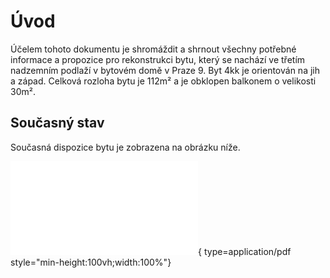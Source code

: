 # Úvod

Účelem tohoto dokumentu je shromáždit a shrnout všechny potřebné informace a propozice pro rekonstrukci bytu, který se nachází ve třetím nadzemním podlaží v bytovém domě v Praze 9. Byt 4kk je orientován na jih a západ. Celková rozloha bytu je 112m² a je obklopen balkonem o velikosti 30m².

## Současný stav

Současná dispozice bytu je zobrazena na obrázku níže.

![Alt text](./static/img/flat/floor-plan.current.pdf){ type=application/pdf style="min-height:100vh;width:100%"}
